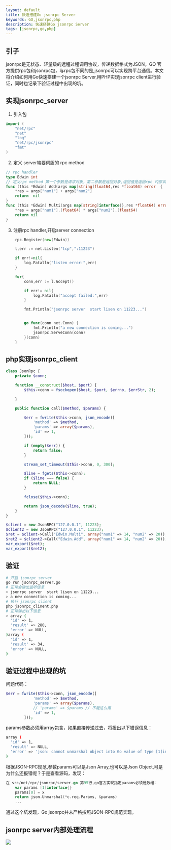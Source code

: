 ```yaml
---
layout: default
title: 快速搭建Go jsonrpc Server
keywords: GO,jsonrpc,php
description: 快速搭建Go jsonrpc Server 
tags: [jsonrpc,go,php]
---
```

## 引子
jsonrpc是无状态、轻量级的远程过程调用协议，传递数据格式为JSON。GO 官方提供rpc包和jsonrpc包，与rpc包不同的是,jsonrpc可以实现跨平台通信。本文将介绍如何用Go快速搭建一个jsonrpc Server,用PHP实现jsonrpc client进行验证，同时也记录下验证过程中出现的坑。

## 实现jsonrpc_server

 1. 引入包
```go
import (
    "net/rpc"
    "net"
    "log"
    "net/rpc/jsonrpc"
    "fmt"
)
```
 2. 定义 server端要伺服的 rpc method
```go
// rpc handler
type Edwin int 
// 定义rpc method 第一个参数是请求对象，第二参数是返回对象,返回值是返回rpc 内部调用过程中出现的错误信息
func (this *Edwin) Add(args map[string]float64,res *float64) error  {
    *res = args["num1"] + args["num2"]
    return  nil
}
func (this *Edwin) Multi(args map[string]interface{},res *float64) error {
    *res = args["num1"].(float64) * args["num2"].(float64)
    return nil
}
```
 3. 注册rpc handler,开启server connection
```go
    rpc.Register(new(Edwin))

    l,err := net.Listen("tcp",":11223")

    if err!=nil{
        log.Fatalln("listen error:",err)
    }

    for{
        conn,err := l.Accept()

        if err!= nil{
            log.Fatalln("accept failed:",err)
        }

        fmt.Println("jsonrpc server  start lisen on 11223...")


        go func(conn net.Conn) {
            fmt.Println("a new connection is coming...")
            jsonrpc.ServeConn(conn)
        }(conn)
    }
```

## php实现jsonrpc_client

```php
class JsonRpc {
    private $conn;

    function __construct($host, $port) {
        $this->conn = fsockopen($host, $port, $errno, $errStr, 2);

    }

    public function call($method, $params) {

        $err = fwrite($this->conn, json_encode([
            'method' => $method,
            'params' => array($params),
            'id' => 1,
        ]));

        if (empty($err)) {
            return false;
        }

        stream_set_timeout($this->conn, 0, 300);

        $line = fgets($this->conn);
        if ($line === false) {
            return NULL;
        }

        fclose($this->conn);

        return json_decode($line, true);
    }
}

$client = new JsonRPC("127.0.0.1", 11223);
$client2 = new JsonRPC("127.0.0.1", 11223);
$ret = $client->Call("Edwin.Multi", array("num1" => 14, "num2" => 20));
$ret2 = $client2->Call("Edwin.Add", array("num1" => 14, "num2" => 20));
var_export($ret);
var_export($ret2);
```
## 验证
```bash
# 开启 jsonrpc server
go run jsonrpc_server.go
# 正常会输出监听信息
> jsonrpc server  start lisen on 11223...
> a new connection is coming...
# 执行 jsonrpc client
php jsonrpc_clinent.php
# 正常输出以下信息
> array (
  'id' => 1,
  'result' => 280,
  'error' => NULL,
)array (
  'id' => 1,
  'result' => 34,
  'error' => NULL,
)

```
## 验证过程中出现的坑
问题代码：
```php
$err = fwrite($this->conn, json_encode([
            'method' => $method,
            'params' => array($params),
            // 'params' => $params // 不能这么用
            'id' => 1,
        ]));
```
params参数必须用array包含，如果直接传递过去，将报出以下错误信息：
```bash
array (
  'id' => 1,
  'result' => NULL,
  'error' => 'json: cannot unmarshal object into Go value of type [1]interface {}',
)
```
根据JSON-RPC规范,参数params可以是Json Array,也可以是Json Object,可是为什么还报错呢？于是查看源码，发现：
```go
在 src/net/rpc/jsonrpc/server.go 第95行,go官方实现指定params必须是数组：
    var params [1]interface{}
    params[0] = x
    return json.Unmarshal(*c.req.Params, &params)
    ...
```
通过这个坑发现，Go jsonrpc并未严格按照JSON-RPC规范实现。

## jsonrpc server内部处理流程
![](http://ww1.sinaimg.cn/large/7c0d9e07ly1fvqhnd8g9gj20q20jndh9.jpg)
